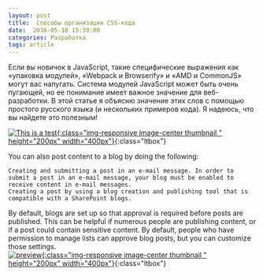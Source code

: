 ```yaml
---
layout: post
title:  Способы организации CSS-кода
date:  2016-05-18 15:30:00
categories: Разработка
tags: article
---
```


Если вы новичок в JavaScript, такие специфические выражения как «упаковка модулей», «Webpack и Browserify» и «AMD и CommonJS» могут вас напугать. Система модулей JavaScript может быть очень пугающей, но ее понимание имеет важное значение для веб-разработки. В этой статье я объясню значение этих слов с помощью простого русского языка (и нескольких примеров кода). Я надеюсь, что вы найдете это полезным!

[![This is a test](http://lorempixel.com/400/200/sports/1/ "A title!"){:class="img-responsive image-center thumbnail " height="200px" width="400px"}](http://lorempixel.com/400/200/sports/1/){:class="ltbox"}

You can also post content to a blog by doing the following:

    Creating and submitting a post in an e-mail message. In order to submit a post in an e-mail message, your blog must be enabled to receive content in e-mail messages.
    Creating a post by using a blog creation and publishing tool that is compatible with a SharePoint blogs.

By default, blogs are set up so that approval is required before posts are published. This can be helpful if numerous people are publishing content, or if a post could contain sensitive content. By default, people who have permission to manage lists can approve blog posts, but you can customize those settings.<br>
[![preview](http://lorempixel.com/400/200/sports/2/ "A title!"){:class="img-responsive image-center thumbnail " height="200px" width="400px"}](http://lorempixel.com/400/200/sports/1/){:class="ltbox"}
